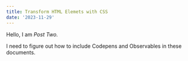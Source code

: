 ```yaml
---
title: Transform HTML Elemets with CSS
date: '2023-11-29'
---
```


Hello, I am _Post Two._

I need to figure out how to include Codepens and Observables in these documents.
